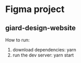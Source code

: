 # Figma project
## giard-design-website

How to run:

1. download dependencies: yarn
2. run the dev server: yarn start

